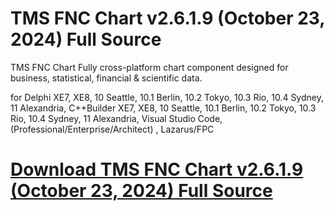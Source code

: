 # TMS FNC Chart v2.6.1.9 (October 23, 2024) Full Source

TMS FNC Chart
Fully cross-platform chart component designed for business, statistical, financial & scientific data.

for Delphi XE7, XE8, 10 Seattle, 10.1 Berlin, 10.2 Tokyo, 10.3 Rio, 10.4 Sydney, 11 Alexandria, C++Builder XE7, XE8, 10 Seattle, 10.1 Berlin, 10.2 Tokyo, 10.3 Rio, 10.4 Sydney, 11 Alexandria, Visual Studio Code, (Professional/Enterprise/Architect) , Lazarus/FPC

# [Download TMS FNC Chart v2.6.1.9 (October 23, 2024) Full Source](https://developer.team/delphi/35025-tms-fnc-chart-v2619-october-23-2024-full-source.html)

